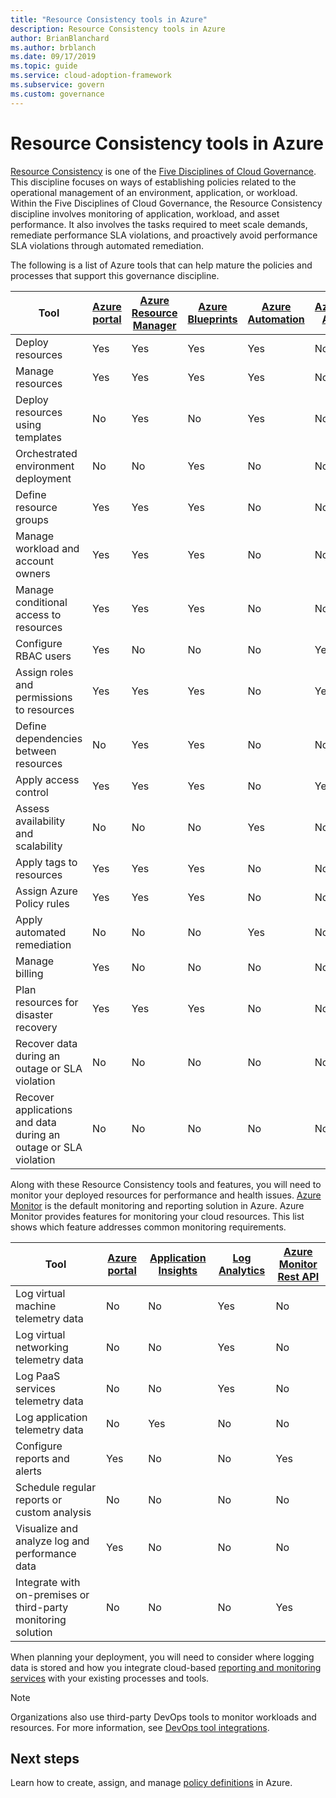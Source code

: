 ```yaml
---
title: "Resource Consistency tools in Azure"
description: Resource Consistency tools in Azure
author: BrianBlanchard
ms.author: brblanch
ms.date: 09/17/2019
ms.topic: guide
ms.service: cloud-adoption-framework
ms.subservice: govern
ms.custom: governance
---
```


# Resource Consistency tools in Azure

[Resource Consistency](./index.md) is one of the [Five Disciplines of Cloud Governance](../governance-disciplines.md). This discipline focuses on ways of establishing policies related to the operational management of an environment, application, or workload. Within the Five Disciplines of Cloud Governance, the Resource Consistency discipline involves monitoring of application, workload, and asset performance. It also involves the tasks required to meet scale demands, remediate performance SLA violations, and proactively avoid performance SLA violations through automated remediation.

The following is a list of Azure tools that can help mature the policies and processes that support this governance discipline.

| Tool | [Azure portal](https://azure.microsoft.com/features/azure-portal)  | [Azure Resource Manager](https://docs.microsoft.com/azure/azure-resource-manager/resource-group-overview)  | [Azure Blueprints](https://docs.microsoft.com/azure/governance/blueprints/overview) | [Azure Automation](https://docs.microsoft.com/azure/automation/automation-intro) | [Azure AD](https://docs.microsoft.com/azure/active-directory/fundamentals/active-directory-whatis) | [Azure Backup](https://docs.microsoft.com/azure/backup/backup-introduction-to-azure-backup) | [Azure Site Recovery](https://docs.microsoft.com/azure/site-recovery/site-recovery-overview) |
|---------|---------|---------|---------|---------|---------|---------|---------|
| Deploy resources                             | Yes | Yes | Yes | Yes | No  | No | No |
| Manage resources                             | Yes | Yes | Yes | Yes | No  | No | No |
| Deploy resources using templates             | No  | Yes | No  | Yes | No  | No | No |
| Orchestrated environment deployment          | No  | No  | Yes | No  | No  | No | No |
| Define resource groups                       | Yes | Yes | Yes | No  | No  | No | No |
| Manage workload and account owners           | Yes | Yes | Yes | No  | No  | No | No |
| Manage conditional access to resources       | Yes | Yes | Yes | No  | No  | No | No |
| Configure RBAC users                         | Yes | No  | No  | No  | Yes | No | No |
| Assign roles and permissions to resources | Yes | Yes | Yes | No  | Yes | No | No |
| Define dependencies between resources        | No  | Yes | Yes | No  | No  | No | No |
| Apply access control                         | Yes | Yes | Yes | No  | Yes | No | No |
| Assess availability and scalability          | No  | No  | No  | Yes | No  | No | No |
| Apply tags to resources                      | Yes | Yes | Yes | No  | No  | No | No |
| Assign Azure Policy rules                    | Yes | Yes | Yes | No  | No  | No | No |
| Apply automated remediation                  | No  | No  | No  | Yes | No  | No | No |
| Manage billing                               | Yes | No  | No  | No  | No  | No | No |
| Plan resources for disaster recovery         | Yes | Yes | Yes | No  | No  | Yes | Yes |
|Recover data during an outage or SLA violation     | No | No  | No  | No  | No  | Yes | Yes |
|Recover applications and data during an outage or SLA violation     | No | No  | No  | No  | No  | Yes | Yes |

Along with these Resource Consistency tools and features, you will need to monitor your deployed resources for performance and health issues. [Azure Monitor](https://docs.microsoft.com/azure/azure-monitor/overview) is the default monitoring and reporting solution in Azure. Azure Monitor provides features for monitoring your cloud resources. This list shows which feature addresses common monitoring requirements.

| Tool | [Azure portal](https://azure.microsoft.com/features/azure-portal) | [Application Insights](https://docs.microsoft.com/azure/application-insights/app-insights-overview) | [Log Analytics](https://docs.microsoft.com/azure/azure-monitor/log-query/log-query-overview) | [Azure Monitor Rest API](https://docs.microsoft.com/rest/api/monitor) |
|----------------------------------------------------|--------------|----------------------|---------------|------------------------|
| Log virtual machine telemetry data                 | No           | No                   | Yes           | No                     |
| Log virtual networking telemetry data              | No           | No                   | Yes           | No                     |
| Log PaaS services telemetry data                   | No           | No                   | Yes           | No                     |
| Log application telemetry data                     | No           | Yes                  | No            | No                     |
| Configure reports and alerts                       | Yes          | No                   | No            | Yes                    |
| Schedule regular reports or custom analysis        | No           | No                   | No            | No                     |
| Visualize and analyze log and performance data     | Yes          | No                   | No            | No                     |
| Integrate with on-premises or third-party monitoring solution     | No           | No                   | No            | Yes                    |

When planning your deployment, you will need to consider where logging data is stored and how you integrate cloud-based [reporting and monitoring services](../../decision-guides/logging-and-reporting/index.md) with your existing processes and tools.

> [!NOTE]
> Organizations also use third-party DevOps tools to monitor workloads and resources. For more information, see [DevOps tool integrations](https://azure.microsoft.com/products/devops-tool-integrations).

## Next steps

Learn how to create, assign, and manage [policy definitions](https://docs.microsoft.com/azure/governance/policy) in Azure.
